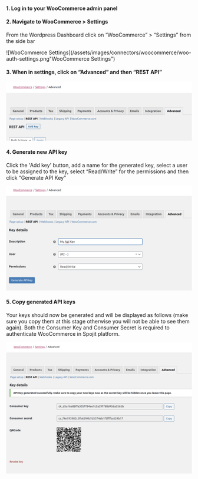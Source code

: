 #### 1. Log in to your WooCommerce admin panel

#### 2. Navigate to WooCommerce > Settings

  From the Wordpress Dashboard click on “WooCommerce” > “Settings” from the side bar

  ![WooCommerce Settings](/assets/images/connectors/woocommerce/woo-auth-settings.png"WooCommerce Settings")

#### 3. When in settings, click on “Advanced” and then “REST API”

  ![WooCommerce API Settings](/assets/images/connectors/woocommerce/woo-auth-rest-api.png "WooCommerce API Settings")

#### 4. Generate new API key
  
  Click the 'Add key' button, add a name for the generated key, select a user to be assigned to the key, select “Read/Write” for the permissions and then click “Generate API Key”

  ![WooCommerce Generate API Key](/assets/images/connectors/woocommerce/woo-auth-generate-key.png "WooCommerce Generate API Key")

#### 5. Copy generated API keys
  
  Your keys should now be generated and will be displayed as follows (make sure you copy them at this stage otherwise you will not be able to see them again). Both the Consumer Key and Consumer Secret is required to authenticate WooCommerce in Spojit platform.

  ![WooCommerce API Key](/assets/images/connectors/woocommerce/woo-auth-api-key.png "WooCommerce API Key")


    
